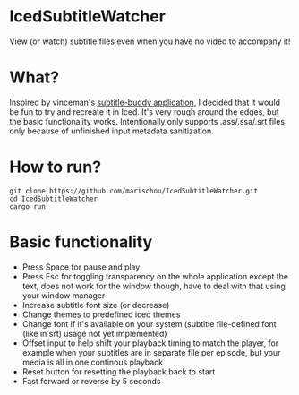 # IcedSubtitleWatcher
View (or watch) subtitle files even when you have no video to accompany it!

# What?
Inspired by vinceman's [subtitle-buddy application](https://github.com/vincemann/subtitle-buddy), I decided that it would be fun to try and recreate it in Iced. It's very rough around the edges, but the basic functionality works. Intentionally only supports .ass/.ssa/.srt files only because of unfinished input metadata sanitization.

# How to run?
```
git clone https://github.com/marischou/IcedSubtitleWatcher.git
cd IcedSubtitleWatcher
cargo run
```
# Basic functionality
- Press Space for pause and play
- Press Esc for toggling transparency on the whole application except the text, does not work for the window though, have to deal with that using your window manager
- Increase subtitle font size (or decrease)
- Change themes to predefined iced themes
- Change font if it's available on your system (subtitle file-defined font (like in srt) usage not yet implemented)
- Offset input to help shift your playback timing to match the player, for example when your subtitles are in separate file per episode, but your media is all in one continous playback
- Reset button for resetting the playback back to start
- Fast forward or reverse by 5 seconds
